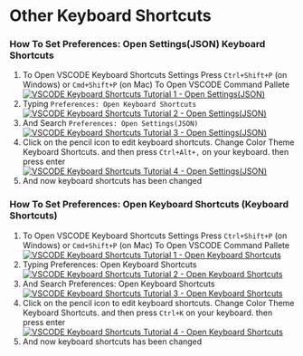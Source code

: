 # Other Keyboard Shortcuts
### How To Set Preferences: Open Settings(JSON) Keyboard Shortcuts
1. To Open VSCODE Keyboard Shortcuts Settings Press `Ctrl+Shift+P` (on Windows) or `Cmd+Shift+P` (on Mac) To Open VSCODE Command Pallete
[![VSCODE Keyboard Shortcuts Tutorial 1 - Open Settings(JSON)](https://xp.io/storage/AoQeLls.gif)](https://xp.io/storage/AoQeLls.gif)
2. Typing `Preferences: Open Keyboard Shortcuts`
[![VSCODE Keyboard Shortcuts Tutorial 2 - Open Settings(JSON)](https://xp.io/storage/ApdHSyC.gif)](https://xp.io/storage/ApdHSyC.gif)
3. And Search `Preferences: Open Settings(JSON)`
[![VSCODE Keyboard Shortcuts Tutorial 3 - Open Settings(JSON)](https://xp.io/storage/ASJiKw6.gif)](https://xp.io/storage/ASJiKw6.gif)
4. Click on the pencil icon to edit keyboard shortcuts. Change Color Theme Keyboard Shortcuts. and then press `Ctrl+Alt+,` on your keyboard. then press enter
[![VSCODE Keyboard Shortcuts Tutorial 4 - Open Settings(JSON)](https://xp.io/storage/AUqTehs.gif)](https://xp.io/storage/AUqTehs.gif)
5. And now keyboard shortcuts has been changed

### How To Set Preferences: Open Keyboard Shortcuts (Keyboard Shortcuts)
1. To Open VSCODE Keyboard Shortcuts Settings Press `Ctrl+Shift+P` (on Windows) or `Cmd+Shift+P` (on Mac) To Open VSCODE Command Pallete
[![VSCODE Keyboard Shortcuts Tutorial 1 - Open Keyboard Shortcuts](https://xp.io/storage/E5IYP0X.gif)](https://xp.io/storage/E5IYP0X.gif)
2. Typing Preferences: Open Keyboard Shortcuts
[![VSCODE Keyboard Shortcuts Tutorial 2 - Open Keyboard Shortcuts](https://xp.io/storage/E5UQJxg.gif)](https://xp.io/storage/E5UQJxg.gif)
3. And Search Preferences: Open Keyboard Shortcuts
[![VSCODE Keyboard Shortcuts Tutorial 3 - Open Keyboard Shortcuts](https://xp.io/storage/E62erc1.gif)](https://xp.io/storage/E62erc1.gif)
4. Click on the pencil icon to edit keyboard shortcuts. Change Color Theme Keyboard Shortcuts. and then press `Ctrl+K` on your keyboard. then press enter
[![VSCODE Keyboard Shortcuts Tutorial 4 - Open Keyboard Shortcuts](https://xp.io/storage/E67GCrW.gif)](https://xp.io/storage/E67GCrW.gif)
5. And now keyboard shortcuts has been changed